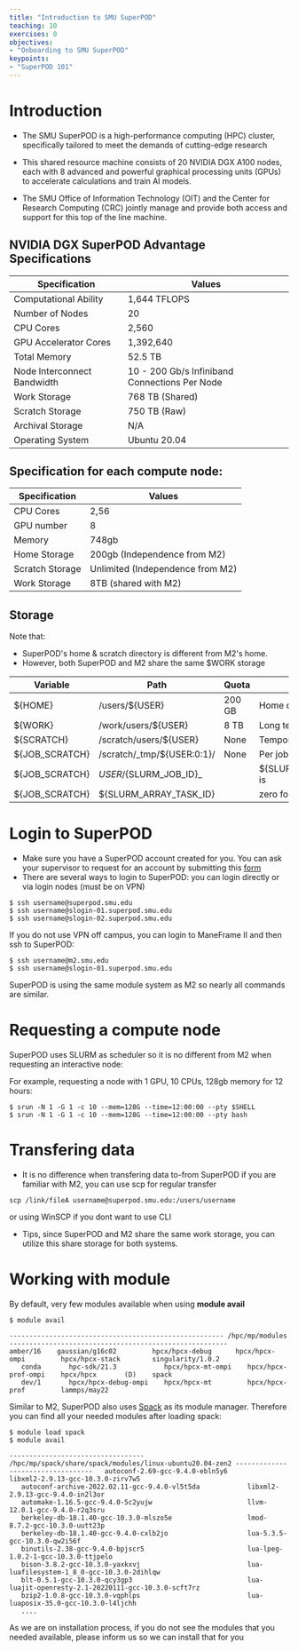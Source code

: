 ```yaml
---
title: "Introduction to SMU SuperPOD"
teaching: 10
exercises: 0
objectives:
- "Onboarding to SMU SuperPOD"
keypoints:
- "SuperPOD 101"
---
```


# Introduction

- The SMU SuperPOD is a high-performance computing (HPC) cluster, specifically tailored to meet the demands of cutting-edge research

- This shared resource machine consists of 20 NVIDIA DGX A100 nodes, each with 8 advanced and powerful graphical processing units (GPUs) to accelerate calculations and train AI models.

- The SMU Office of Information Technology (OIT) and the Center for Research Computing (CRC) jointly manage and provide both access and support for this top of the line machine.


## NVIDIA DGX SuperPOD Advantage Specifications

| Specification               | Values                                        |
|-----------------------------|-----------------------------------------------|
| Computational Ability       | 1,644 TFLOPS                                  |
| Number of Nodes             | 20                                            |
| CPU Cores                   | 2,560                                         |
| GPU Accelerator Cores       | 1,392,640                                     |
| Total Memory                | 52.5 TB                                       |
| Node Interconnect Bandwidth | 10 - 200 Gb/s Infiniband Connections Per Node |
| Work Storage                | 768 TB (Shared)                               |
| Scratch Storage             | 750 TB (Raw)                                  |
| Archival Storage            | N/A                                           |
| Operating System            | Ubuntu 20.04                                  |

## Specification for each compute node:

| Specification               | Values                                        |
|-----------------------------|-----------------------------------------------|
| CPU Cores                   | 2,56                                          |
| GPU number                  | 8                                             |
| Memory                      | 748gb                                         |
| Home Storage                | 200gb (Independence from M2)                  |
| Scratch Storage             | Unlimited (Independence from M2)              |
| Work Storage                | 8TB (shared with M2)                          |


## Storage 

Note that: 
- SuperPOD's home & scratch directory is different from M2's home.
- However, both SuperPOD and M2 share the same $WORK storage

Variable       | Path                       | Quota  | Usage                      |
-------------- | -------------------------- | ------ | -------------------------  |
${HOME}        | /users/${USER}             | 200 GB | Home directory, backed up  |
${WORK}        | /work/users/${USER}        | 8 TB   | Long term storage          |
${SCRATCH}     | /scratch/users/${USER}     | None   | Temporary scratch space    |
${JOB_SCRATCH} | /scratch/_tmp/${USER:0:1}/  | None   | Per job scratch space,    |
${JOB_SCRATCH} | ${USER}/${SLURM_JOB_ID}_   |        | ${SLURM_ARRAY_TASK_ID} is   |
${JOB_SCRATCH} | ${SLURM_ARRAY_TASK_ID}     |        | zero for standard jobs     |

# Login to SuperPOD

- Make sure you have a SuperPOD account created for you. You can ask your supervisor to request for an account by submitting this [form](https://smu.az1.qualtrics.com/jfe/form/SV_6WIK4HsRuE4N6JL)
- There are several ways to login to SuperPOD: you can login directly or via login nodes (must be on VPN)

```
$ ssh username@superpod.smu.edu
$ ssh username@slogin-01.superpod.smu.edu
$ ssh username@slogin-02.superpod.smu.edu
```

If you do not use VPN off campus, you can login to ManeFrame II and then ssh to SuperPOD:

```
$ ssh username@m2.smu.edu
$ ssh username@slogin-01.superpod.smu.edu
```

SuperPOD is using the same module system as M2 so nearly all commands are similar.

# Requesting a compute node

SuperPOD uses SLURM as scheduler so it is no different from M2 when requesting an interactive node:

For example, requesting a node with 1 GPU, 10 CPUs, 128gb memory for 12 hours:

```
$ srun -N 1 -G 1 -c 10 --mem=128G --time=12:00:00 --pty $SHELL
$ srun -N 1 -G 1 -c 10 --mem=128G --time=12:00:00 --pty bash
```

# Transfering data

- It is no difference when transfering data to-from SuperPOD if you are familiar with M2, you can use scp for regular transfer

```
scp /link/fileA username@superpod.smu.edu:/users/username
```

or using WinSCP if you dont want to use CLI

- Tips, since SuperPOD and M2 share the same work storage, you can utilize this share storage for both systems.

# Working with module
By default, very few modules available when using **module avail**

```
$ module avail

------------------------------------------------------ /hpc/mp/modules -------------------------------------------------------  
amber/16    gaussian/g16c02         hpcx/hpcx-debug      hpcx/hpcx-ompi         hpcx/hpcx-stack        singularity/1.0.2
   conda       hpc-sdk/21.3            hpcx/hpcx-mt-ompi    hpcx/hpcx-prof-ompi    hpcx/hpcx       (D)    spack
   dev/1       hpcx/hpcx-debug-ompi    hpcx/hpcx-mt         hpcx/hpcx-prof         lammps/may22
```

Similar to M2, SuperPOD also uses [Spack](https://spack.io/) as its module manager. Therefore you can find all your needed modules after loading spack:

```
$ module load spack
$ module avail

---------------------------------- /hpc/mp/spack/share/spack/modules/linux-ubuntu20.04-zen2 ----------------------------------   autoconf-2.69-gcc-9.4.0-ebln5y6                          libxml2-2.9.13-gcc-10.3.0-zirv7w5
   autoconf-archive-2022.02.11-gcc-9.4.0-vl5t5da            libxml2-2.9.13-gcc-9.4.0-in2l3or
   automake-1.16.5-gcc-9.4.0-5c2yujw                        llvm-12.0.1-gcc-9.4.0-r2q3sru
   berkeley-db-18.1.40-gcc-10.3.0-mlszo5e                   lmod-8.7.2-gcc-10.3.0-uutt23p
   berkeley-db-18.1.40-gcc-9.4.0-cxlb2jo                    lua-5.3.5-gcc-10.3.0-qw2i56f
   binutils-2.38-gcc-9.4.0-bpjscr5                          lua-lpeg-1.0.2-1-gcc-10.3.0-ttjpelo
   bison-3.8.2-gcc-10.3.0-yaxkxvj                           lua-luafilesystem-1_8_0-gcc-10.3.0-2dihlqw
   blt-0.5.1-gcc-10.3.0-qcy3gp3                             lua-luajit-openresty-2.1-20220111-gcc-10.3.0-scft7rz
   bzip2-1.0.8-gcc-10.3.0-vqphlps                           lua-luaposix-35.0-gcc-10.3.0-l4ljchh
   ....
```

As we are on installation process, if you do not see the modules that you needed available, please inform us so we can install that for you

